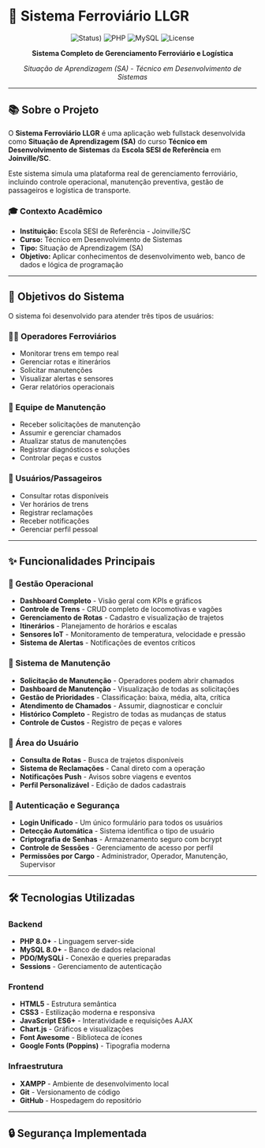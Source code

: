 # 🚂 Sistema Ferroviário LLGR

<div align="center">

![Status](https://img.shields.io/badge/status-em%20andamento-yellow))
![PHP](https://img.shields.io/badge/PHP-8.0+-777BB4?logo=php)
![MySQL](https://img.shields.io/badge/MySQL-8.0+-4479A1?logo=mysql)
![License](https://img.shields.io/badge/license-MIT-blue)

**Sistema Completo de Gerenciamento Ferroviário e Logística**

*Situação de Aprendizagem (SA) - Técnico em Desenvolvimento de Sistemas*

</div>

---

## 📚 Sobre o Projeto

O **Sistema Ferroviário LLGR** é uma aplicação web fullstack desenvolvida como **Situação de Aprendizagem (SA)** do curso **Técnico em Desenvolvimento de Sistemas** da **Escola SESI de Referência** em **Joinville/SC**.

Este sistema simula uma plataforma real de gerenciamento ferroviário, incluindo controle operacional, manutenção preventiva, gestão de passageiros e logística de transporte.

### 🎓 Contexto Acadêmico
- **Instituição:** Escola SESI de Referência - Joinville/SC
- **Curso:** Técnico em Desenvolvimento de Sistemas
- **Tipo:** Situação de Aprendizagem (SA)
- **Objetivo:** Aplicar conhecimentos de desenvolvimento web, banco de dados e lógica de programação

---

## 🎯 Objetivos do Sistema

O sistema foi desenvolvido para atender três tipos de usuários:

### 👨‍✈️ Operadores Ferroviários
- Monitorar trens em tempo real
- Gerenciar rotas e itinerários
- Solicitar manutenções
- Visualizar alertas e sensores
- Gerar relatórios operacionais

### 🔧 Equipe de Manutenção
- Receber solicitações de manutenção
- Assumir e gerenciar chamados
- Atualizar status de manutenções
- Registrar diagnósticos e soluções
- Controlar peças e custos

### 👤 Usuários/Passageiros
- Consultar rotas disponíveis
- Ver horários de trens
- Registrar reclamações
- Receber notificações
- Gerenciar perfil pessoal

---

## ✨ Funcionalidades Principais

### 🚂 Gestão Operacional
- **Dashboard Completo** - Visão geral com KPIs e gráficos
- **Controle de Trens** - CRUD completo de locomotivas e vagões
- **Gerenciamento de Rotas** - Cadastro e visualização de trajetos
- **Itinerários** - Planejamento de horários e escalas
- **Sensores IoT** - Monitoramento de temperatura, velocidade e pressão
- **Sistema de Alertas** - Notificações de eventos críticos

### 🔧 Sistema de Manutenção
- **Solicitação de Manutenção** - Operadores podem abrir chamados
- **Dashboard de Manutenção** - Visualização de todas as solicitações
- **Gestão de Prioridades** - Classificação: baixa, média, alta, crítica
- **Atendimento de Chamados** - Assumir, diagnosticar e concluir
- **Histórico Completo** - Registro de todas as mudanças de status
- **Controle de Custos** - Registro de peças e valores

### 👥 Área do Usuário
- **Consulta de Rotas** - Busca de trajetos disponíveis
- **Sistema de Reclamações** - Canal direto com a operação
- **Notificações Push** - Avisos sobre viagens e eventos
- **Perfil Personalizável** - Edição de dados cadastrais

### 🔐 Autenticação e Segurança
- **Login Unificado** - Um único formulário para todos os usuários
- **Detecção Automática** - Sistema identifica o tipo de usuário
- **Criptografia de Senhas** - Armazenamento seguro com bcrypt
- **Controle de Sessões** - Gerenciamento de acesso por perfil
- **Permissões por Cargo** - Administrador, Operador, Manutenção, Supervisor

---

## 🛠️ Tecnologias Utilizadas

### Backend
- **PHP 8.0+** - Linguagem server-side
- **MySQL 8.0+** - Banco de dados relacional
- **PDO/MySQLi** - Conexão e queries preparadas
- **Sessions** - Gerenciamento de autenticação

### Frontend
- **HTML5** - Estrutura semântica
- **CSS3** - Estilização moderna e responsiva
- **JavaScript ES6+** - Interatividade e requisições AJAX
- **Chart.js** - Gráficos e visualizações
- **Font Awesome** - Biblioteca de ícones
- **Google Fonts (Poppins)** - Tipografia moderna

### Infraestrutura
- **XAMPP** - Ambiente de desenvolvimento local
- **Git** - Versionamento de código
- **GitHub** - Hospedagem do repositório


---

## 🔒 Segurança Implementada

